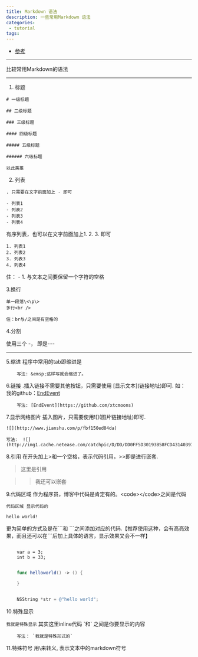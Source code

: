```yaml
---
title: Markdown 语法
description: 一些常用Markdowm 语法 
categories:
 - tutorial
tags:
---
```


- [参考](http://wowubuntu.com/markdown/)

---

比较常用Markdown的语法

---

1. 标题

```
# 一级标题

## 二级标题

### 三级标题

#### 四级标题

##### 五级标题

###### 六级标题

以此类推
```

2. 列表

```
. 只需要在文字前面加上 - 即可

- 列表1
- 列表2
- 列表3
- 列表4
```

有序列表，也可以在文字前面加上1. 2. 3. 即可

```
1. 列表1
2. 列表2
3. 列表3
4. 列表4
```

住： - 1. 与文本之间要保留一个字符的空格

3.换行

    单一段落\<\p\>
    多行<br />

    住：br与/之间是有空格的


4.分割

使用三个 -， 即是---

---

5.缩进
    程序中常用的tab即缩进是&emsp;

```
    写法: &emsp;这样写就会缩进了。
```

6.链接
.插入链接不需要其他按钮，只需要使用 \[显示文本\]\(链接地址\)即可.
如： 我的github：[EndEvent](https://github.com/xtcmoons)

```
    写法: [EndEvent](https://github.com/xtcmoons)
```

7.显示网络图片
插入图片，只需要使用\!\[\]\(图片链接地址\)即可.

    ![](http://www.jianshu.com/p/fbf150ed04da)

```
写法:  ![](http://img1.cache.netease.com/catchpic/D/DD/DD0FF5D30193B58FCD43140397C20018.jpg)
```

8.引用
在开头加上\>和一个空格，表示代码引用，\>>即是进行嵌套.

> 这里是引用

>>我还可以嵌套

9.代码区域
作为程序员，博客中代码是肯定有的。\<code\>\</code\>之间是代码

<code>代码区域 显示代码的</code>

<code>hello world!</code>

更为简单的方式及是在\`\`\`和 \`\`\`之间添加对应的代码.【推荐使用这种，会有高亮效果，而且还可以在\`\`\`后加上具体的语言，显示效果又会不一样】

```

    var a = 3;
    int b = 33;

```

```swift

    func helloworld() -> () {

    }

```

```Objective-C

    NSString *str = @"hello world";

```

10.特殊显示

`我就是特殊显示` 其实这里inline代码 \`和` 之间是你要显示的内容

```
    写法： `我就是特殊形式的`

```

11.特殊符号
用\来转义, 表示文本中的markdown符号


